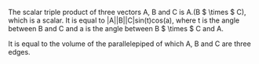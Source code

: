 The scalar triple product of three vectors A, B and C is A.(B $ \times $
C), which is a scalar. It is equal to |A||B||C|sin(t)cos(a), where t is
the angle between B and C and a is the angle between B $ \times $ C and
A.

It is equal to the volume of the parallelepiped of which A, B and C are
three edges.
